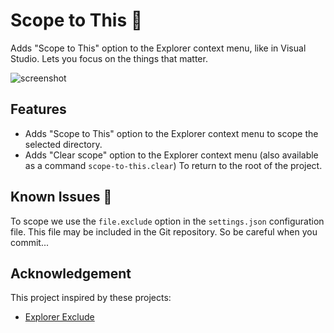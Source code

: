 # Scope to This 🎯

Adds "Scope to This" option to the Explorer context menu, like in Visual Studio. Lets you focus on the things that matter.

![screenshot](https://raw.githubusercontent.com/rhalaly/scope-to-this-vscode/master/resources/demo.gif)

## Features
* Adds "Scope to This" option to the Explorer context menu to scope the selected directory.
* Adds "Clear scope" option to the Explorer context menu (also available as a command `scope-to-this.clear`) To return to the root of the project.

## Known Issues 🐛

To scope we use the `file.exclude` option in the `settings.json` configuration file. This file may be included in the Git repository. So be careful when you commit...

## Acknowledgement
This project inspired by these projects:
* [Explorer Exclude](https://github.com/redvanworkshop/explorer-exclude-vscode-extension)